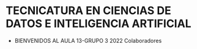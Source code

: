 # TECNICATURA EN CIENCIAS DE DATOS E INTELIGENCIA ARTIFICIAL
* BIENVENIDOS AL AULA 13-GRUPO 3 2022
Colaboradores

